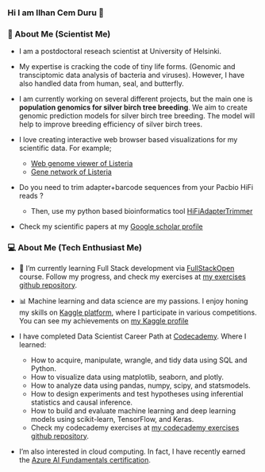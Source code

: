 ### Hi I am Ilhan Cem Duru 👋

### 🔭 About Me (Scientist Me)
- I am a postdoctoral reseach scientist at University of Helsinki.

- My expertise is cracking the code of tiny life forms. (Genomic and transciptomic data analysis of bacteria and viruses). However,  I have also handled data from human, seal, and butterfly.

- I am currently working on several different projects, but the main one is **population genomics for silver birch tree breeding**. We aim to create genomic prediction models for silver birch tree breeding. The model will help to improve breeding efficiency of silver birch trees.

- I love creating interactive web browser based visualizations for my scientific data. For example;
  - [Web genome viewer of Listeria](https://icemduru.github.io/listeria_ro15_transcript/)
  - [Gene network of Listeria](https://icemduru.github.io/RO15_gene_network/#/)

- Do you need to trim adapter+barcode sequences from your Pacbio HiFi reads ?
  - Then, use my python based bioinformatics tool [HiFiAdapterTrimmer](https://github.com/icemduru/HiFiAdapterTrimmer)

- Check my scientific papers at my [Google scholar profile](https://scholar.google.com/citations?user=2PvKi2YAAAAJ&hl)


### 💻 About Me (Tech Enthusiast Me)
- 🌱 I’m currently learning Full Stack development via [FullStackOpen](https://fullstackopen.com/en/) course. Follow my progress, and check my exercises at [my exercises github repository](https://github.com/icemduru/fullstackopen_exercises).

- 📊 Machine learning and data science are my passions. I enjoy honing my skills on [Kaggle platform](https://www.kaggle.com/), where I participate in various competitions. You can see my achievements on [my Kaggle profile](https://www.kaggle.com/cemduru/competitions?tab=completed)


- I have completed Data Scientist Career Path at [Codecademy](https://www.codecademy.com/profiles/icemduru/certificates/5b520caa1d176d21f5a65a61). Where I learned:
  - How to acquire, manipulate, wrangle, and tidy data using SQL and Python.
  - How to visualize data using matplotlib, seaborn, and plotly.
  - How to analyze data using pandas, numpy, scipy, and statsmodels.
  - How to design experiments and test hypotheses using inferential statistics and causal inference.
  - How to build and evaluate machine learning and deep learning models using scikit-learn, TensorFlow, and Keras.
  - Check my codecademy exercises at [my codecademy exercises github repository](https://github.com/icemduru/my_codecademy_exercises).

- I’m also interested in cloud computing. In fact, I have recently earned the [Azure AI Fundamentals certification](https://www.credly.com/badges/3a9454bc-77e4-42ca-bc71-3e66805b74d5).
